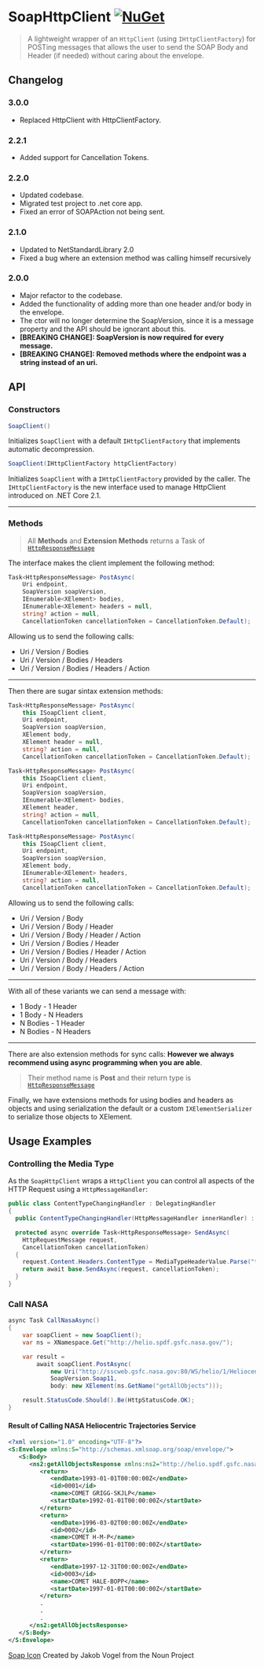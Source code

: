 # SoapHttpClient  [![NuGet](https://img.shields.io/nuget/v/SoapHttpClient.svg)](https://www.nuget.org/packages/SoapHttpClient)

> A lightweight wrapper of an `HttpClient` (using `IHttpClientFactory`) for POSTing messages that allows the user to send the SOAP Body and Header (if needed) without caring about the envelope.

## Changelog

### 3.0.0
- Replaced HttpClient with HttpClientFactory.

### 2.2.1
- Added support for Cancellation Tokens.

### 2.2.0
- Updated codebase.
- Migrated test project to .net core app.
- Fixed an error of SOAPAction not being sent.

### 2.1.0
- Updated to NetStandardLibrary 2.0
-  Fixed a bug where an extension method was calling himself recursively

### 2.0.0
- Major refactor to the codebase.
- Added the functionality of adding more than one header and/or body in the envelope.
- The ctor will no longer determine the SoapVersion, since it is a message property and the API should be ignorant about this.
- **[BREAKING CHANGE]: SoapVersion is now required for every message.**
- **[BREAKING CHANGE]: Removed methods where the endpoint was a string instead of an uri.**

## API

### Constructors

```csharp
SoapClient()
```

Initializes `SoapClient` with a default `IHttpClientFactory` that implements automatic decompression.

```csharp
SoapClient(IHttpClientFactory httpClientFactory)
```

Initializes `SoapClient` with a `IHttpClientFactory` provided by the caller.
The `IHttpClientFactory` is the new interface used to manage HttpClient introduced on .NET Core 2.1.

------------------

### Methods

> All **Methods** and **Extension Methods** returns a Task of [`HttpResponseMessage`][msdn-httpresponsemessage]

The interface makes the client implement the following method:

```csharp
Task<HttpResponseMessage> PostAsync(
	Uri endpoint,
	SoapVersion soapVersion,
	IEnumerable<XElement> bodies,
	IEnumerable<XElement> headers = null,
	string? action = null,
	CancellationToken cancellationToken = CancellationToken.Default);
```

Allowing us to send the following calls:

- Uri / Version / Bodies
- Uri / Version / Bodies / Headers
- Uri / Version / Bodies / Headers / Action

------------------

Then there are sugar sintax extension methods:

```csharp
Task<HttpResponseMessage> PostAsync(
	this ISoapClient client,
	Uri endpoint,
	SoapVersion soapVersion,
	XElement body,
	XElement header = null,
	string? action = null,
	CancellationToken cancellationToken = CancellationToken.Default);

Task<HttpResponseMessage> PostAsync(
	this ISoapClient client,
	Uri endpoint,
	SoapVersion soapVersion,
	IEnumerable<XElement> bodies,
	XElement header,
	string? action = null,
	CancellationToken cancellationToken = CancellationToken.Default);

Task<HttpResponseMessage> PostAsync(
	this ISoapClient client,
	Uri endpoint,
	SoapVersion soapVersion,
	XElement body,
	IEnumerable<XElement> headers,
	string? action = null,
	CancellationToken cancellationToken = CancellationToken.Default);
```

Allowing us to send the following calls:

- Uri / Version / Body
- Uri / Version / Body / Header
- Uri / Version / Body / Header / Action
- Uri / Version / Bodies / Header
- Uri / Version / Bodies / Header / Action
- Uri / Version / Body / Headers
- Uri / Version / Body / Headers / Action

------------------

With all of these variants we can send a message with:

- 1 Body - 1 Header
- 1 Body - N Headers
- N Bodies - 1 Header
- N Bodies - N Headers

------------------

There are also extension methods for sync calls:
**However we always recommend using async programming when you are able**.

> Their method name is **Post** and their return type is [`HttpResponseMessage`][msdn-httpresponsemessage]

Finally, we have extensions methods for using bodies and headers as objects and using serialization the default or a custom `IXElementSerializer` to serialize those objects to XElement.

## Usage Examples

### Controlling the Media Type

As the `SoapHttpClient` wraps a `HttpClient` you can control all aspects of the HTTP Request using a `HttpMessageHandler`:

```csharp
public class ContentTypeChangingHandler : DelegatingHandler
{
  public ContentTypeChangingHandler(HttpMessageHandler innerHandler) : base(innerHandler) { }

  protected async override Task<HttpResponseMessage> SendAsync(
    HttpRequestMessage request,
    CancellationToken cancellationToken)
  {
    request.Content.Headers.ContentType = MediaTypeHeaderValue.Parse("text/xml; charset=utf-8");
    return await base.SendAsync(request, cancellationToken);
  }
}
```

### Call NASA

```csharp
async Task CallNasaAsync()
{
    var soapClient = new SoapClient();
    var ns = XNamespace.Get("http://helio.spdf.gsfc.nasa.gov/");

    var result =
        await soapClient.PostAsync(
            new Uri("http://sscweb.gsfc.nasa.gov:80/WS/helio/1/HeliocentricTrajectoriesService"),
            SoapVersion.Soap11,
            body: new XElement(ns.GetName("getAllObjects")));

    result.StatusCode.Should().Be(HttpStatusCode.OK);
}
```

#### Result of Calling NASA Heliocentric Trajectories Service

```xml
<?xml version="1.0" encoding="UTF-8"?>
<S:Envelope xmlns:S="http://schemas.xmlsoap.org/soap/envelope/">
   <S:Body>
      <ns2:getAllObjectsResponse xmlns:ns2="http://helio.spdf.gsfc.nasa.gov/">
         <return>
            <endDate>1993-01-01T00:00:00Z</endDate>
            <id>0001</id>
            <name>COMET GRIGG-SKJLP</name>
            <startDate>1992-01-01T00:00:00Z</startDate>
         </return>
         <return>
            <endDate>1996-03-02T00:00:00Z</endDate>
            <id>0002</id>
            <name>COMET H-M-P</name>
            <startDate>1996-01-01T00:00:00Z</startDate>
         </return>
         <return>
            <endDate>1997-12-31T00:00:00Z</endDate>
            <id>0003</id>
            <name>COMET HALE-BOPP</name>
            <startDate>1997-01-01T00:00:00Z</startDate>
         </return>
         .
         .
         .
      </ns2:getAllObjectsResponse>
   </S:Body>
</S:Envelope>
```

[Soap Icon][nounproj-soap] Created by Jakob Vogel from the Noun Project

[msdn-httpresponsemessage]: https://msdn.microsoft.com/en-us/library/system.net.http.httpresponsemessage(v=vs.118).aspx
[nounproj-soap]: https://thenounproject.com/icon/44504/
